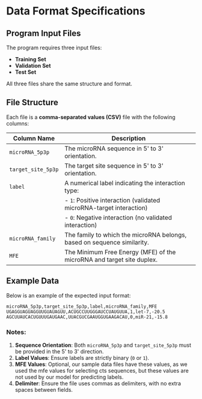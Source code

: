 # Data Format Specifications

## Program Input Files
The program requires three input files:
- **Training Set**
- **Validation Set**
- **Test Set**

All three files share the same structure and format.

## File Structure
Each file is a **comma-separated values (CSV)** file with the following columns:

| Column Name          | Description                                                                 |
|----------------------|-----------------------------------------------------------------------------|
| `microRNA_5p3p`     | The microRNA sequence in 5' to 3' orientation.                              |
| `target_site_5p3p`  | The target site sequence in 5' to 3' orientation.                           |
| `label`             | A numerical label indicating the interaction type:                         |
|                      | - `1`: Positive interaction (validated microRNA-target interaction)        |
|                      | - `0`: Negative interaction (no validated interaction)                    |
| `microRNA_family`   | The family to which the microRNA belongs, based on sequence similarity.     |
| `MFE`               | The Minimum Free Energy (MFE) of the microRNA and target site duplex.       |

## Example Data
Below is an example of the expected input format:

```
microRNA_5p3p,target_site_5p3p,label,microRNA_family,MFE
UGAGGUAGUAGGUUGUAUAGUU,ACUGCCUUGGGAUCCUAUGUUA,1,let-7,-20.5
AGCUUAUCACUGUUUGAUGAAC,UUACGUCGAAUGGUGAAGACAU,0,miR-21,-15.8
```

### Notes:
1. **Sequence Orientation**: Both `microRNA_5p3p` and `target_site_5p3p` must be provided in the 5' to 3' direction.
2. **Label Values**: Ensure labels are strictly binary (`0` or `1`).
3. **MFE Values**: Optional, our sample data files have these values, as we used the mfe values for selecting cts sequences, but these values are not used by our model for predicting labels.
4. **Delimiter**: Ensure the file uses commas as delimiters, with no extra spaces between fields.
